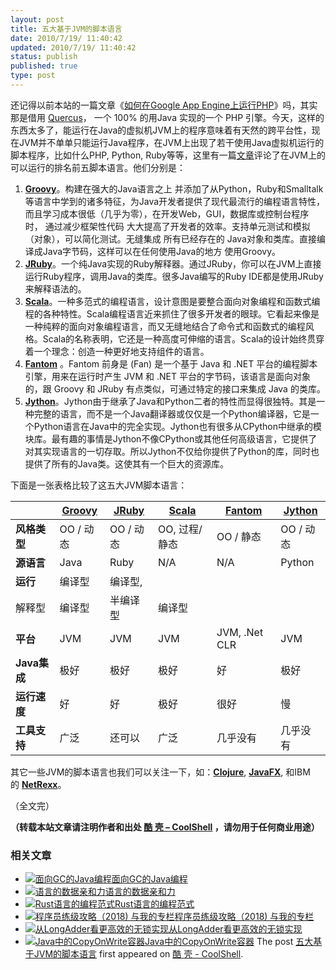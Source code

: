 ```yaml
---
layout: post
title: 五大基于JVM的脚本语言
date: 2010/7/19/ 11:40:42
updated: 2010/7/19/ 11:40:42
status: publish
published: true
type: post
---
```


还记得以前本站的一篇文章《[如何在Google App Engine上运行PHP](https://coolshell.cn/articles/531.html)》吗，其实那是借用 [Quercus](http://www.caucho.com/resin-3.0/quercus/)， 一个 100% 的用Java 实现的一个 PHP 引擎。今天，这样的东西太多了，能运行在Java的虚拟机JVM上的程序意味着有天然的跨平台性，现在JVM并不单单只能运行Java程序，在JVM上出现了若干使用Java虚拟机运行的脚本程序，比如什么PHP, Python, Ruby等等，这里有一篇[文章](http://infoworld.com/d/developer-world/top-five-scripting-languages-the-jvm-855)评论了在JVM上的可以运行的排名前五脚本语言。他们分别是：


1. [**Groovy**](http://groovy.codehaus.org/)。构建在强大的Java语言之上 并添加了从Python，Ruby和Smalltalk等语言中学到的诸多特征，为Java开发者提供了现代最流行的编程语言特性，而且学习成本很低（几乎为零），在开发Web，GUI，数据库或控制台程序时， 通过减少框架性代码 大大提高了开发者的效率。支持单元测试和模拟（对象），可以简化测试。无缝集成 所有已经存在的 Java对象和类库。直接编译成Java字节码，这样可以在任何使用Java的地方 使用Groovy。
2. [**JRuby**](http://jruby.org/)。一个纯Java实现的Ruby解释器。通过JRuby，你可以在JVM上直接运行Ruby程序，调用Java的类库。很多Java编写的Ruby IDE都是使用JRuby来解释语法的。
3. [**Scala**](http://www.scala-lang.org/)。一种多范式的编程语言，设计意图是要整合面向对象编程和函数式编程的各种特性。Scala编程语言近来抓住了很多开发者的眼球。它看起来像是一种纯粹的面向对象编程语言，而又无缝地结合了命令式和函数式的编程风格。Scala的名称表明，它还是一种高度可伸缩的语言。Scala的设计始终贯穿着一个理念：创造一种更好地支持组件的语言。
4. [**Fantom**](http://fantom.org/) 。Fantom 前身是 (Fan) 是一个基于 Java 和 .NET 平台的编程脚本引擎，用来在运行时产生 JVM 和 .NET 平台的字节码，该语言是面向对象的，跟 Groovy 和 JRuby 有点类似，可通过特定的接口来集成 Java 的类库。
5. [**Jython**](http://www.jython.org/)。Jython由于继承了Java和Python二者的特性而显得很独特。其是一种完整的语言，而不是一个Java翻译器或仅仅是一个Python编译器，它是一个Python语言在Java中的完全实现。Jython也有很多从CPython中继承的模块库。最有趣的事情是Jython不像CPython或其他任何高级语言，它提供了对其实现语言的一切存取。所以Jython不仅给你提供了Python的库，同时也提供了所有的Java类。这使其有一个巨大的资源库。




下面是一张表格比较了这五大JVM脚本语言：





|  | [**Groovy**](http://groovy.codehaus.org/) | [**JRuby**](http://jruby.org/) | [**Scala**](http://www.scala-lang.org/) | [**Fantom**](http://fantom.org/) | [**Jython**](http://www.jython.org/) |
| --- | --- | --- | --- | --- | --- |
| **风格类型** | OO / 动态 | OO / 动态 | OO, 过程/ 静态 | OO / 静态 | OO / 动态 |
| **源语言** | Java | Ruby | N/A | N/A | Python |
| **运行** | 编译型 | 编译型,
解释型 | 编译型 | 半编译型 | 编译型 |
| **平台** | JVM | JVM | JVM | JVM, .Net CLR | JVM |
| **Java集成** | 极好 | 极好 | 极好 | 好 | 极好 |
| **运行速度** | 好 | 好 | 极好 | 很好 | 慢 |
| **工具支持** | 广泛 | 还可以 | 广泛 | 几乎没有 | 几乎没有 |


其它一些JVM的脚本语言也我们可以关注一下，如：[**Clojure**](http://clojure.org/), [**JavaFX**](http://javafx.com/), 和IBM的 [**NetRexx**](http://www.ibm.com/software/awdtools/netrexx/)。


（全文完）



**（转载本站文章请注明作者和出处 [酷 壳 – CoolShell](https://coolshell.cn/) ，请勿用于任何商业用途）**



### 相关文章

* [![面向GC的Java编程](https://coolshell.cn/wp-content/plugins/wordpress-23-related-posts-plugin/static/thumbs/24.jpg)](https://coolshell.cn/articles/11541.html)[面向GC的Java编程](https://coolshell.cn/articles/11541.html)
* [![语言的数据亲和力](https://coolshell.cn/wp-content/plugins/wordpress-23-related-posts-plugin/static/thumbs/3.jpg)](https://coolshell.cn/articles/4905.html)[语言的数据亲和力](https://coolshell.cn/articles/4905.html)
* [![Rust语言的编程范式](https://coolshell.cn/wp-content/uploads/2020/03/rust-social-wide-150x150.jpg)](https://coolshell.cn/articles/20845.html)[Rust语言的编程范式](https://coolshell.cn/articles/20845.html)
* [![程序员练级攻略（2018)  与我的专栏](https://coolshell.cn/wp-content/uploads/2018/05/300x262-150x150.jpg)](https://coolshell.cn/articles/18360.html)[程序员练级攻略（2018) 与我的专栏](https://coolshell.cn/articles/18360.html)
* [![从LongAdder看更高效的无锁实现](https://coolshell.cn/wp-content/plugins/wordpress-23-related-posts-plugin/static/thumbs/17.jpg)](https://coolshell.cn/articles/11454.html)[从LongAdder看更高效的无锁实现](https://coolshell.cn/articles/11454.html)
* [![Java中的CopyOnWrite容器](https://coolshell.cn/wp-content/uploads/2014/03/cow-copy-150x150.jpg)](https://coolshell.cn/articles/11175.html)[Java中的CopyOnWrite容器](https://coolshell.cn/articles/11175.html)
The post [五大基于JVM的脚本语言](https://coolshell.cn/articles/2631.html) first appeared on [酷 壳 - CoolShell](https://coolshell.cn).
